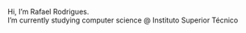 Hi, I’m Rafael Rodrigues.  <br />
I’m currently studying computer science @ Instituto Superior Técnico

<!---
Rafael-R/Rafael-R is a ✨ special ✨ repository because its `README.md` (this file) appears on your GitHub profile.
You can click the Preview link to take a look at your changes.
--->
